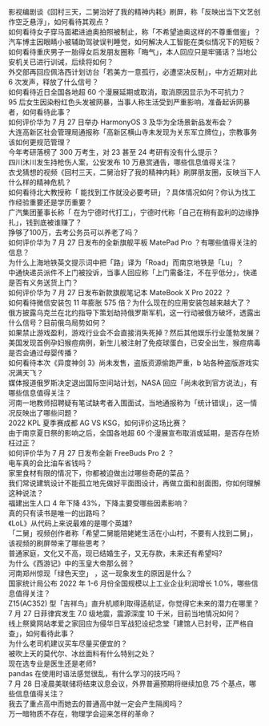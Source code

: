影视编剧谈《回村三天，二舅治好了我的精神内耗》刷屏，称「反映出当下文艺创作空乏悬浮」，如何看待其观点？  
如何看待女子穿马面裙进迪奥拍照被制止，称「不希望迪奥这样的不尊重借鉴」？  
汽车博主因眼睛小被辅助驾驶误判睡觉，如何解决人工智能在类似情况下的短板？  
如何看待重庆男子一胎得女后发朋友圈称「晦气」，本人回应只是牢骚话？当地公安机关已进行训诫，后续将如何？  
外交部再回应佩洛西计划访台「若美方一意孤行，必遭坚决反制」，中方近期对此 6 次发声，释放了什么信号？  
如何看待近日全国各地超 60 个漫展延期或取消，取消原因显示为不可抗力？  
95 后女生因染粉红色头发被网暴，当事人称生活受到严重影响，准备起诉网暴者，如何看待此事？  
如何评价华为 7 月 27 日举办 HarmonyOS 3 及华为全场景新品发布会？  
大连高新区社会管理局通报称「高新区横山寺未发现为关东军立牌位」，宗教事务该如何更规范管理？  
今年考研落榜了 300 万考生，对 23 甚至 24 考研有没有什么提示？  
四川沐川发生持枪伤人案，公安发布 10 万悬赏通告，哪些信息值得关注？  
衣戈猜想的视频《回村三天，二舅治好了我的精神内耗》刷屏朋友圈，反映当下人什么样的精神危机？  
如何看待北大教授称「 能找到工作就没必要考研」？具体情况如何？你认为找工作经验重要还是学历重要？  
广汽集团董事长称「 在为宁德时代打工」，宁德时代称「自己在稍有盈利的边缘挣扎」，钱到底被谁赚了？  
挣够了100万，去考公务员可以养老了吗？  
如何评价华为 7 月 27 日发布的全新旗舰平板 MatePad Pro ？有哪些值得关注的信息？  
为什么上海地铁英文提示词中把「路」译为「Road」而南京地铁是「Lu」？  
中通快递员派件不上门被投诉，当事人回应称「上门需备注，不在乎低分」，快递是否有义务送货上门？  
如何评价华为 7 月 27 日发布新款旗舰笔记本 MateBook X Pro 2022 ？  
如何看待微信安装包 11 年膨胀 575 倍？为什么现在的应用安装包越来越大了？  
俄方披露乌克兰在北约指导下策划劫持俄罗斯军机，这一行动被俄方破坏，透露出什么信号？目前俄乌局势如何？  
如果禁止游戏盈利，游戏行业会不会直接消失死掉？然后其他娱乐行业蓬勃发展？  
美国发现首例孕妇猴痘病例，新生儿被注射了免疫球蛋白，已安全出生，猴痘病毒是否会通过母婴传播？  
如何看待本次《异度神剑 3》尚未发售，盗版资源偷跑严重，b 站各种盗版游戏实况满天飞？  
媒体报道俄罗斯决定退出国际空间站计划，NASA 回应「尚未收到官方说法」，有哪些信息值得关注？  
河南一地教师招聘疑有笔试缺考者入围面试，当地通报称为「统计错误」，这一情况反映出了哪些问题？  
2022 KPL 夏季赛成都 AG VS KSG，如何评价这场比赛？  
由于南京夏日祭的影响之后，全国各地超 60 个漫展宣布取消或延期，是否存在矫枉过正？  
如何评价华为 7 月 27 日发布全新 FreeBuds Pro 2 ？  
电车真的会比油车省钱吗？  
家里食材有限的情况下，你都被迫做出过哪些奇葩的菜品？  
我们常说建筑设计不能孤立地先做好平面图设计，再做立面和剖面图，你如何理解这种说法？  
福建出生人口 4 年下降 43%，下降主要受哪些因素影响？  
真的只有读书是唯一的出路吗？  
《LoL》从代码上来说最难的是哪个英雄?  
「二舅」视频创作者称「希望二舅能陪姥姥生活在小山村，不要有人找到二舅」，该视频的刷屏带来了哪些思考？  
普通家庭，文化又不高，现已结婚生子，又无存款，未来还有希望吗?  
为什么《西游记》中的玉皇大帝那么弱？  
河南郑州惊现「绿色天空」 ，这一现象发生的原因是什么？  
国家统计局公布 2022 年 1-6 月份全国规模以上工业企业利润增长 1.0%，哪些信息值得关注？  
Z15(AC352) 型「吉祥鸟」直升机顺利取得适航证，你觉得它未来的潜力在哪里？  
7 月 27 日菲律宾发生 7.0 级地震，震源深度 10 千米，目前当地情况如何？  
线上祭奠网站孝爱之家回应为侵华日军战犯设纪念堂「建馆人已封号，正严格自查」，如何看待此事？  
为什么老司机建议买车尽量买便宜的？  
被吹上天的莫代尔、冰丝面料有什么特别之处？  
现在选专业是医生还是老师?  
pandas 在使用时语法感觉很乱，有什么学习的技巧吗？  
7 月 28 日凌晨美联储将结束议息会议，外界普遍预期将继续加息 75 个基点，哪些信息值得关注？  
我去了重点高中而她去的普通高中就一定会产生隔阂吗？  
万一暗物质不存在，物理学会迎来怎样的革命？  

